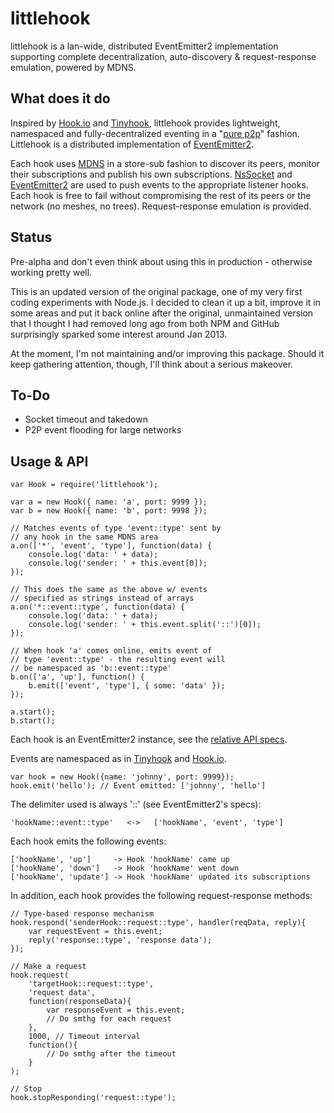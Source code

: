littlehook
==========

littlehook is a lan-wide, distributed EventEmitter2 implementation supporting complete decentralization, auto-discovery  &amp; request-response emulation, powered by MDNS.

What does it do
---------------

Inspired by [Hook.io](https://github.com/hookio/hook.io) and [Tinyhook](https://github.com/sergeyksv/tinyhook), littlehook provides lightweight, namespaced and fully-decentralized eventing in a "[pure p2p](http://en.wikipedia.org/wiki/Peer-to-peer#Unstructured_systems)" fashion. Littlehook is a distributed implementation of [EventEmitter2](https://github.com/hij1nx/EventEmitter2).

Each hook uses [MDNS](https://github.com/agnat/node_mdns) in a store-sub fashion to discover its peers, monitor their subscriptions and publish his own subscriptions. [NsSocket](https://github.com/nodejitsu/nssocket) and [EventEmitter2](https://github.com/hij1nx/EventEmitter2) are used to push events to the appropriate listener hooks. Each hook is free to fail without compromising the rest of its peers or the network (no meshes, no trees). Request-response emulation is provided.

Status
------

Pre-alpha and don't even think about using this in production - otherwise working pretty well.

This is an updated version of the original package, one of my very first coding experiments with Node.js. I decided to clean it up a bit, improve it in some areas and put it back online after the original, unmaintained version that I thought I had removed long ago from both NPM and GitHub surprisingly sparked some interest around Jan 2013.

At the moment, I'm not maintaining and/or improving this package. Should it keep gathering attention, though, I'll think about a serious makeover.

To-Do
-----

* Socket timeout and takedown
* P2P event flooding for large networks

Usage & API
-----------

    var Hook = require('littlehook'); 
    
    var a = new Hook({ name: 'a', port: 9999 });
    var b = new Hook({ name: 'b', port: 9998 });
    
    // Matches events of type 'event::type' sent by 
    // any hook in the same MDNS area
    a.on(['*', 'event', 'type'], function(data) {
        console.log('data: ' + data);
        console.log('sender: ' + this.event[0]);
    });
    
    // This does the same as the above w/ events
    // specified as strings instead of arrays
    a.on('*::event::type', function(data) {
        console.log('data: ' + data);
        console.log('sender: ' + this.event.split('::')[0]);
    });
    
    // When hook 'a' comes online, emits event of
    // type 'event::type' - the resulting event will
    // be namespaced as 'b::event::type'
    b.on(['a', 'up'], function() {
        b.emit(['event', 'type'], { some: 'data' });
    });
    
    a.start();
    b.start();

Each hook is an EventEmitter2 instance, see the [relative API specs](https://github.com/hij1nx/EventEmitter2#api). 

Events are namespaced as in [Tinyhook](https://github.com/sergeyksv/tinyhook) and [Hook.io](https://github.com/hookio/hook.io).

    var hook = new Hook({name: 'johnny', port: 9999});
    hook.emit('hello'); // Event emitted: ['johnny', 'hello']

The delimiter used is always '::' (see EventEmitter2's specs):

    'hookName::event::type'   <->   ['hookName', 'event', 'type'] 

Each hook emits the following events:

    ['hookName', 'up']     -> Hook 'hookName' came up
    ['hookName', 'down']   -> Hook 'hookName' went down
    ['hookName', 'update'] -> Hook 'hookName' updated its subscriptions

In addition, each hook provides the following request-response methods:

    // Type-based response mechanism
    hook.respond('senderHook::request::type', handler(reqData, reply){
    	var requestEvent = this.event;
        reply('response::type', 'response data');
    });
    
    // Make a request
    hook.request(
        'targetHook::request::type', 
        'request data',
        function(responseData){
        	var responseEvent = this.event;
            // Do smthg for each request
        },
        1000, // Timeout interval
        function(){
        	// Do smthg after the timeout
        }
    );
    
    // Stop
    hook.stopResponding('request::type');

